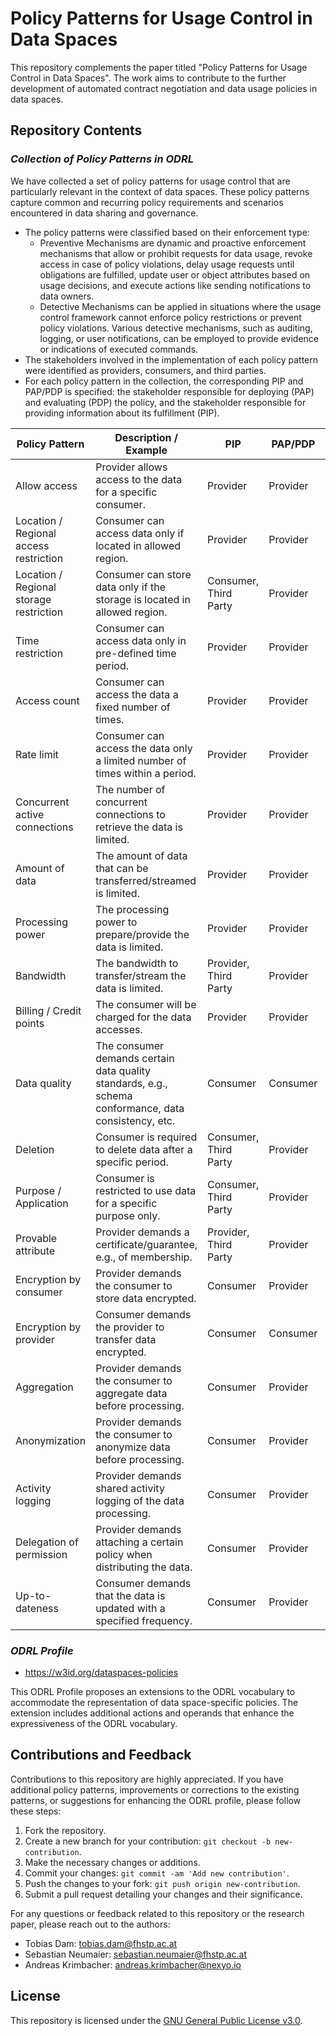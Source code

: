 # Policy Patterns for Usage Control in Data Spaces

This repository complements the paper titled "Policy Patterns for Usage Control in Data Spaces". The work aims to contribute to the further development of automated contract negotiation and data usage policies in data spaces. 

## Repository Contents
### *Collection of Policy Patterns in ODRL*
We have collected a set of policy patterns for usage control that are particularly relevant in the context of data spaces. These policy patterns capture common and recurring policy requirements and scenarios encountered in data sharing and governance.

* The policy patterns were classified based on their enforcement type:
   * Preventive Mechanisms are dynamic and proactive enforcement mechanisms that allow or prohibit requests for data usage, revoke access in case of policy violations, delay usage requests until obligations are fulfilled, update user or object attributes based on usage decisions, and execute actions like sending notifications to data owners.
   * Detective Mechanisms can be applied in situations where the usage control framework cannot enforce policy restrictions or prevent policy violations. Various detective mechanisms, such as auditing, logging, or user notifications, can be employed to provide evidence or indications of executed commands.
* The stakeholders involved in the implementation of each policy pattern were identified as providers, consumers, and third parties.
* For each policy pattern in the collection, the corresponding PIP and PAP/PDP is specified: the stakeholder responsible for deploying (PAP) and evaluating (PDP) the policy, and the stakeholder responsible for providing information about its fulfillment (PIP).


| Policy Pattern               | Description / Example                                             | PIP                   | PAP/PDP  | Enforcement | ODRL File                                           |
|---------------------------|-------------------------------------------------------|-----------------|-------------|--------------|------------------------------------------------------|
| Allow access              | Provider allows access to the data for a specific consumer. | Provider        | Provider    | Preventive   | [access-specific-consumer.ttl](example-policies/access-specific-consumer.ttl)                |
| Location / Regional access restriction | Consumer can access data only if located in allowed region. | Provider        | Provider    | Detective    | [regional-access-restriction.ttl](example-policies/regional-access-restriction.ttl) |
| Location / Regional storage restriction | Consumer can store data only if the storage is located in allowed region. | Consumer, Third Party | Provider    | Detective    | [regional-storage-restriction.ttl](example-policies/regional-storage-restriction.ttl) |
| Time restriction          | Consumer can access data only in pre-defined time period. | Provider        | Provider    | Preventive   | [time-restriction.ttl](example-policies/time-restriction.ttl)                                        |
| Access count               | Consumer can access the data a fixed number of times. | Provider        | Provider    | Preventive   | [access-count-restriction.ttl](example-policies/access-count-restriction.ttl)                  |
| Rate limit                 | Consumer can access the data only a limited number of times within a period. | Provider        | Provider    | Preventive   | [rate-limiting.ttl](example-policies/rate-limiting.ttl)                                        |
| Concurrent active connections | The number of concurrent connections to retrieve the data is limited. | Provider        | Provider    | Preventive   | [concurrent-active-connections.ttl](example-policies/concurrent-active-connections.ttl)                                        |
| Amount of data             | The amount of data that can be transferred/streamed is limited. | Provider        | Provider    | Preventive   | [amount-of-data.ttl](example-policies/amount-of-data.ttl)                                    |
| Processing power           | The processing power to prepare/provide the data is limited. | Provider        | Provider    | Preventive   | [processing-power.ttl](example-policies/processing-power.ttl)                     |
| Bandwidth                  | The bandwidth to transfer/stream the data is limited. | Provider, Third Party | Provider    | Preventive   | [bandwidth.ttl](example-policies/bandwidth.ttl)             |
| Billing / Credit points    | The consumer will be charged for the data accesses. | Provider        | Provider    | Preventive   | [billing.ttl](example-policies/billing.ttl)                  |
| Data quality               | The consumer demands certain data quality standards, e.g., schema conformance, data consistency, etc. | Consumer        | Consumer    | Detective    | [data-quality.ttl](example-policies/data-quality.ttl)                                                    |
| Deletion                   | Consumer is required to delete data after a specific period. | Consumer, Third Party | Provider    | Detective    | [deletion-requirement.ttl](example-policies/deletion-requirement.ttl)                       |
| Purpose / Application      | Consumer is restricted to use data for a specific purpose only. | Consumer, Third Party | Provider    | Detective    | [purpose.ttl](example-policies/purpose.ttl)                                        |
| Provable attribute         | Provider demands a certificate/guarantee, e.g., of membership. | Provider, Third Party | Provider    | Preventive   | [provable-attributes.ttl](example-policies/provable-attributes.ttl)                      |
| Encryption by consumer     | Provider demands the consumer to store data encrypted. | Consumer        | Provider    | Detective    | [encryption-by-consumer.ttl](example-policies/encryption-by-consumer.ttl)                      |
| Encryption by provider     | Consumer demands the provider to transfer data encrypted. | Consumer        | Consumer    | Preventive   | [encryption-by-provider.ttl](example-policies/encryption-by-provider.ttl)                                                    |
| Aggregation                | Provider demands the consumer to aggregate data before processing. | Consumer        | Provider    | Detective    | [aggregation.ttl](example-policies/aggregation.ttl)                                      |
| Anonymization              | Provider demands the consumer to anonymize data before processing. | Consumer        | Provider    | Detective    | [anonymization.ttl](example-policies/anonymization.ttl)                       |
| Activity logging           | Provider demands shared activity logging of the data processing. | Consumer        | Provider    | Detective    | [activity-logging.ttl](example-policies/activity-logging.ttl)                       |
| Delegation of permission   | Provider demands attaching a certain policy when distributing the data. | Consumer        | Provider    | Detective    | [delegation.ttl](example-policies/delegation.ttl)                  |
| Up-to-dateness             | Consumer demands that the data is updated with a specified frequency. | Consumer        | Provider    | Detective    |                  [up-to-dateness.ttl](example-policies/up-to-dateness.ttl)                    |

### *ODRL Profile*
* https://w3id.org/dataspaces-policies

This ODRL Profile proposes an extensions to the ODRL vocabulary to accommodate the representation of data space-specific policies. The extension includes additional actions and operands that enhance the expressiveness of the ODRL vocabulary.

## Contributions and Feedback
Contributions to this repository are highly appreciated. If you have additional policy patterns, improvements or corrections to the existing patterns, or suggestions for enhancing the ODRL profile, please follow these steps:

1. Fork the repository.
2. Create a new branch for your contribution: `git checkout -b new-contribution`.
3. Make the necessary changes or additions.
4. Commit your changes: `git commit -am 'Add new contribution'`.
5. Push the changes to your fork: `git push origin new-contribution`.
6. Submit a pull request detailing your changes and their significance.

For any questions or feedback related to this repository or the research paper, please reach out to the authors:

* Tobias Dam: tobias.dam@fhstp.ac.at
* Sebastian Neumaier: sebastian.neumaier@fhstp.ac.at
* Andreas Krimbacher: andreas.krimbacher@nexyo.io

## License
This repository is licensed under the [GNU General Public License v3.0](LICENSE).

